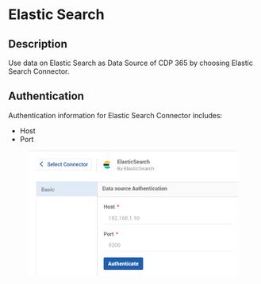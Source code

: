 # Elastic Search

## Description

Use data on Elastic Search as Data Source of CDP 365 by choosing Elastic Search Connector.

## Authentication

Authentication information for Elastic Search Connector includes:&#x20;

* Host
* Port

<figure><img src="../../../.gitbook/assets/image (1097).png" alt=""><figcaption></figcaption></figure>
